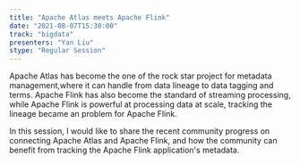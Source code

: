 ```yaml
---
title: "Apache Atlas meets Apache Flink"
date: "2021-08-07T15:30:00" 
track: "bigdata"
presenters: "Yan Liu"
stype: "Regular Session"
---
```

Apache Atlas has become the one of the rock star project for metadata management,where it can handle from data lineage to data tagging and terms. Apache Flink has also become the standard of streaming processing, while Apache Flink is powerful at processing data at scale, tracking the lineage became an problem for Apache Flink.
 

 In this session, I would like to share the recent community progress on connecting Apache Atlas and Apache Flink, and how the community can benefit from tracking the Apache Flink application's metadata.